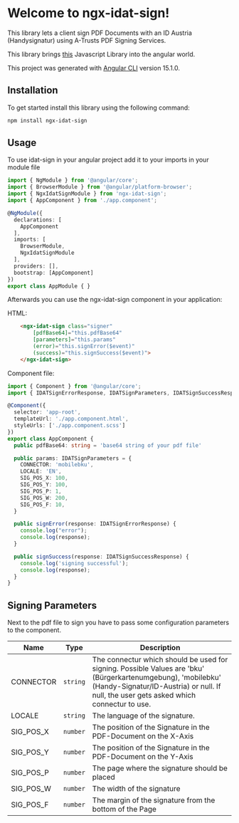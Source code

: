 # Welcome to ngx-idat-sign!

This library lets a client sign PDF Documents with an ID Austria (Handysignatur) using A-Trusts PDF Signing Services.

This library brings [this](https://pdf.egiz.gv.at/einfach-signieren/) Javascript Library into the angular world. 

This project was generated with [Angular CLI](https://github.com/angular/angular-cli) version 15.1.0.

## Installation

To get started install this library using the following command:

```bash
npm install ngx-idat-sign
```

## Usage

To use idat-sign in your angular project add it to your imports in your module file
```typescript
import { NgModule } from '@angular/core';
import { BrowserModule } from '@angular/platform-browser';
import { NgxIdatSignModule } from 'ngx-idat-sign';
import { AppComponent } from './app.component';

@NgModule({
  declarations: [
    AppComponent
  ],
  imports: [
    BrowserModule,
    NgxIdatSignModule
  ],
  providers: [],
  bootstrap: [AppComponent]
})
export class AppModule { }
```
Afterwards you can use the ngx-idat-sign component in your application:

HTML:
```html
    <ngx-idat-sign class="signer"
        [pdfBase64]="this.pdfBase64"
        [parameters]="this.params"
        (error)="this.signError($event)"
        (success)="this.signSuccess($event)">
    </ngx-idat-sign>
```
Component file:
```typescript
import { Component } from '@angular/core';
import { IDATSignErrorResponse, IDATSignParameters, IDATSignSuccessResponse } from 'ngx-idat-sign';

@Component({
  selector: 'app-root',
  templateUrl: './app.component.html',
  styleUrls: ['./app.component.scss']
})
export class AppComponent {
  public pdfBase64: string = 'base64 string of your pdf file'

  public params: IDATSignParameters = {
    CONNECTOR: 'mobilebku',
    LOCALE: 'EN',
    SIG_POS_X: 100,
    SIG_POS_Y: 100,
    SIG_POS_P: 1,
    SIG_POS_W: 200,
    SIG_POS_F: 10,
  }

  public signError(response: IDATSignErrorResponse) {
    console.log("error");
    console.log(response);
  }

  public signSuccess(response: IDATSignSuccessResponse) {
    console.log('signing successful');
    console.log(response);
  }
}
```

## Signing Parameters

Next to the pdf file to sign you have to pass some configuration parameters to the component.

| Name      | Type     | Description                                                                                                                                                                                             |
| --------- | -------- | ------------------------------------------------------------------------------------------------------------------------------------------------------------------------------------------------------- |
| CONNECTOR | `string` | The connectur which should be used for signing. Possible Values are 'bku' (Bürgerkartenumgebung), 'mobilebku' (Handy-Signatur/ID-Austria) or null. If null, the user gets asked which connectur to use. |
| LOCALE    | `string` | The language of the signature.                                                                                                                                                                          |
| SIG_POS_X | `number` | The position of the Signature in the PDF-Document on the X-Axis                                                                                                                                         |
| SIG_POS_Y | `number` | The position of the Signature in the PDF-Document on the Y-Axis                                                                                                                                         |
| SIG_POS_P | `number` | The page where the signature should be placed                                                                                                                                                           |
| SIG_POS_W | `number` | The width of the signature                                                                                                                                                                              |
| SIG_POS_F | `number` | The margin of the signature from the bottom of the Page                                                                                                                                                 |